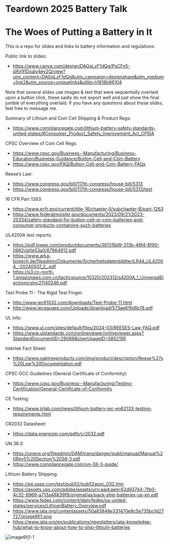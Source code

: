 # Teardown 2025 Battery Talk
# The Woes of Putting a Battery in It

This is a repo for slides and links to battery information and regulations.

Public link to slides:
* https://www.canva.com/design/DAGqLzF1dQg/PsCFn5-dAV91Doaly4ey2Q/view?utm_content=DAGqLzF1dQg&utm_campaign=designshare&utm_medium=link2&utm_source=uniquelinks&utlId=h1618b96104

Note that several slides use images & text that were sequentially overlaid upon a button click, these sadly do not export well and just show the final jumble of everything overlaid.  If you have any questions about those slides, feel free to message me.

Summary of Lithium and Coin Cell Shipping & Product Regs:
* https://www.compliancegate.com/lithium-battery-safety-standards-united-states/#Consumer_Product_Safety_Improvement_Act_CPSIA

CPSC Overview of Coin Cell Regs:
* https://www.cpsc.gov/Business--Manufacturing/Business-Education/Business-Guidance/Button-Cell-and-Coin-Battery
* https://www.cpsc.gov/FAQ/Button-Cell-and-Coin-Battery-FAQs 
 
Reese’s Law:
* https://www.congress.gov/bill/117th-congress/house-bill/5313
* https://www.congress.gov/bill/117th-congress/house-bill/5313/text

16 CFR Part 1263:
* https://www.ecfr.gov/current/title-16/chapter-II/subchapter-B/part-1263 
* https://www.federalregister.gov/documents/2023/09/21/2023-20334/safety-standard-for-button-cell-or-coin-batteries-and-consumer-products-containing-such-batteries 

UL4200A test reports:
* https://pdf.lowes.com/productdocuments/361316d9-313b-46f4-8f90-0682cb0e53a0/67664912.pdf
* https://www.arka-biotech.de/fileadmin/Dokumente/Sicherheitsdatenblätter/LR44_UL4200A_-20240507_2_.pdf
* https://s3.cn-north-1.amazonaws.com.cn/tacticsource/10320/202312/s4200A_1_UniversalElectronicsInc21140246.pdf

Test Probe 11 - The Rigid Test Finger:
* http://www.iec61032.com/downloads/Test-Probe-11.html
* http://www.iecgauges.com/Uploads/download/573ae61fe6b78.pdf

UL Info:
* https://www.ul.com/sites/default/files/2024-03/REESES-Law-FAQ.pdf
* https://www.ulstandards.com/onlineviewer/onlineviewer.aspx?StandardDocumentID=29088&UserUsageID=5852195

Intertek Fact Sheet:
* https://www.oaktreeproducts.com/img/product/description/Reese%27s%20Law%20Documentation.pdf

CPSC GCC Guidelines (General Certificate of Conformity):
* https://www.cpsc.gov/Business--Manufacturing/Testing-Certification/General-Certificate-of-Conformity

CE Testing:
* https://www.jjrlab.com/news/lithium-battery-iec-en62133-testing-requirements.html

CR2032 Datasheet:
* https://data.energizer.com/pdfs/cr2032.pdf

UN 38.3:
* https://unece.org/fileadmin/DAM/trans/danger/publi/manual/Manual%20Rev5%20Section%2038-3.pdf
* https://www.compliancegate.com/un-38-3-guide/

Lithium Battery Shipping:
* https://pe.usps.com/text/pub52/pub52apxc_032.htm
* https://assets.ups.com/adobe/assets/urn:aaid:aem:62d93744-7fb0-4c32-8969-a713a48839f9/original/as/pack-ship-batteries-us-en.pdf
* https://www.fedex.com/content/dam/fedex/us-united-states/services/LithiumBattery_Overview.pdf
* https://www.iata.org/contentassets/50a83848e331470e8c5e735bc1d27727/image6fj1.png
* https://www.iata.org/en/publications/newsletters/iata-knowledge-hub/what-to-know-about-how-to-ship-lithium-batteries

![image6fj1-1](https://github.com/user-attachments/assets/d6ccc82e-58bb-4d7c-abf3-36e0a7667fb1)
